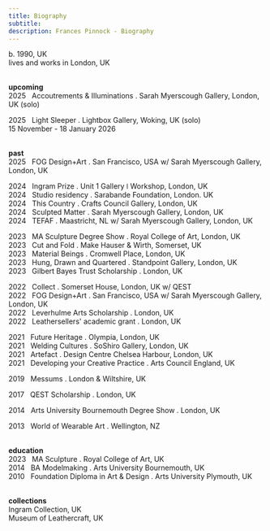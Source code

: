 ```yaml
---
title: Biography
subtitle: 
description: Frances Pinnock - Biography
---
```

  
b. 1990, UK  
lives and works in London, UK  
<br />  
 

**upcoming**  
2025&nbsp;&nbsp;&nbsp;Accoutrements & Illuminations . Sarah Myerscough Gallery, London, UK (solo)  

2025&nbsp;&nbsp;&nbsp;Light Sleeper . Lightbox Gallery, Woking, UK (solo)  
15 November - 18 January 2026  
<br />  

**past**  
2025&nbsp;&nbsp;&nbsp;FOG Design+Art . San Francisco, USA w/ Sarah Myerscough Gallery, London, UK  

2024&nbsp;&nbsp;&nbsp;Ingram Prize . Unit 1 Gallery ǀ Workshop, London, UK  
2024&nbsp;&nbsp;&nbsp;Studio residency . Sarabande Foundation, London. UK  
2024&nbsp;&nbsp;&nbsp;This Country . Crafts Council Gallery, London, UK  
2024&nbsp;&nbsp;&nbsp;Sculpted Matter . Sarah Myerscough Gallery, London, UK  
2024&nbsp;&nbsp;&nbsp;TEFAF . Maastricht, NL w/ Sarah Myerscough Gallery, London, UK  

2023&nbsp;&nbsp;&nbsp;MA Sculpture Degree Show . Royal College of Art, London, UK  
2023&nbsp;&nbsp;&nbsp;Cut and Fold . Make Hauser & Wirth, Somerset, UK  
2023&nbsp;&nbsp;&nbsp;Material Beings . Cromwell Place, London, UK  
2023&nbsp;&nbsp;&nbsp;Hung, Drawn and Quartered . Standpoint Gallery, London, UK  
2023&nbsp;&nbsp;&nbsp;Gilbert Bayes Trust Scholarship . London, UK  

2022&nbsp;&nbsp;&nbsp;Collect . Somerset House, London, UK  w/ QEST  
2022&nbsp;&nbsp;&nbsp;FOG Design+Art . San Francisco, USA w/ Sarah Myerscough Gallery, London, UK  
2022&nbsp;&nbsp;&nbsp;Leverhulme Arts Scholarship . London, UK  
2022&nbsp;&nbsp;&nbsp;Leathersellers' academic grant . London, UK  

2021&nbsp;&nbsp;&nbsp;Future Heritage . Olympia, London, UK  
2021&nbsp;&nbsp;&nbsp;Welding Cultures . SoShiro Gallery, London, UK  
2021&nbsp;&nbsp;&nbsp;Artefact . Design Centre Chelsea Harbour, London, UK  
2021&nbsp;&nbsp;&nbsp;Developing your Creative Practice . Arts Council England, UK  

2019&nbsp;&nbsp;&nbsp;Messums . London & Wiltshire, UK  

2017&nbsp;&nbsp;&nbsp;QEST Scholarship . London, UK  

2014&nbsp;&nbsp;&nbsp;Arts University Bournemouth Degree Show . London, UK  

2013&nbsp;&nbsp;&nbsp;World of Wearable Art . Wellington, NZ  
<br />  

**education**  
2023&nbsp;&nbsp;&nbsp;MA Sculpture . Royal College of Art, UK  
2014&nbsp;&nbsp;&nbsp;BA Modelmaking . Arts University Bournemouth, UK  
2010&nbsp;&nbsp;&nbsp;Foundation Diploma in Art & Design . Arts University Plymouth, UK  
<br />  

**collections**  
Ingram Collection, UK  
Museum of Leathercraft, UK  
<br /> 




  










 



  










 











